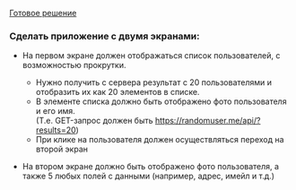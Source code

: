 [Готовое решение](https://ap-employees.herokuapp.com/employees "Heroku")

### Сделать приложение с двумя экранами: <br>
* На первом экране должен отображаться список пользователей, с возможностью прокрутки.<br>
  * Нужно получить с сервера результат с 20 пользователями и отобразить их как 20 элементов в списке.<br>
  * В элементе списка должно быть отображено фото пользователя и его имя.<br>
(Т.е. GET-запрос должен быть https://randomuser.me/api/?results=20)
  * При клике на пользователя должен осуществляться переход на второй экран 

* На втором экране должно быть отображено фото пользователя, а также 5 любых полей
с данными (например, адрес, имейл и т.д.) 

